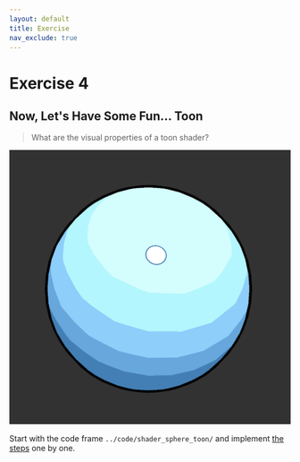 ```yaml
---
layout: default
title: Exercise
nav_exclude: true
---
```



# Exercise 4

## Now, Let's Have Some Fun... Toon

> What are the visual properties of a toon shader?

![sphere_toon](../img/sphere_toon.png)

<!-- 
* Flat shading
* Step function for diffuse shading
* Outline
* Small light highlight
* Outline around highlight 
-->

Start with the  code frame `../code/shader_sphere_toon/` and implement [the steps](../code/shader_sphere_toon/shader_sphere_toon_steps.md) one by one.
